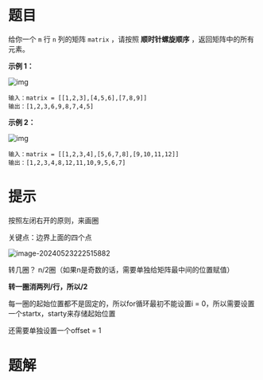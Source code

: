 # 题目

给你一个 `m` 行 `n` 列的矩阵 `matrix` ，请按照 **顺时针螺旋顺序** ，返回矩阵中的所有元素。

 

**示例 1：**

![img](https://s2.loli.net/2024/05/23/x53Rd48scBknLKa.jpg)

```
输入：matrix = [[1,2,3],[4,5,6],[7,8,9]]
输出：[1,2,3,6,9,8,7,4,5]
```

**示例 2：**

![img](https://s2.loli.net/2024/05/23/UaxN23XR4lpBsGQ.jpg)

```
输入：matrix = [[1,2,3,4],[5,6,7,8],[9,10,11,12]]
输出：[1,2,3,4,8,12,11,10,9,5,6,7]
```

 

# 提示

按照左闭右开的原则，来画圈

关键点：边界上面的四个点

![image-20240523222515882](https://s2.loli.net/2024/05/23/MNXWP1Hv3TiRYsB.png)

转几圈？ n/2圈（如果n是奇数的话，需要单独给矩阵最中间的位置赋值）

**转一圈消两列/行，所以/2**

每一圈的起始位置都不是固定的，所以for循环最初不能设置i = 0，所以需要设置一个startx，starty来存储起始位置

还需要单独设置一个offset = 1



# 题解



```go

```

